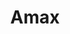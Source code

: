 ---
# Documentation: https://wowchemy.com/docs/managing-content/

title: "Amax"

tags:
  - Servers
weight: 30
---